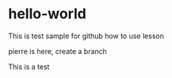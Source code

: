 # hello-world
This is test sample for github how to use lesson


pierre is here, create a branch

This is a test
